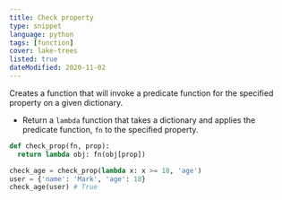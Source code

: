 ```yaml
---
title: Check property
type: snippet
language: python
tags: [function]
cover: lake-trees
listed: true
dateModified: 2020-11-02
---
```


Creates a function that will invoke a predicate function for the specified property on a given dictionary.

- Return a `lambda` function that takes a dictionary and applies the predicate function, `fn` to the specified property.

```py
def check_prop(fn, prop):
  return lambda obj: fn(obj[prop])

check_age = check_prop(lambda x: x >= 18, 'age')
user = {'name': 'Mark', 'age': 18}
check_age(user) # True
```
